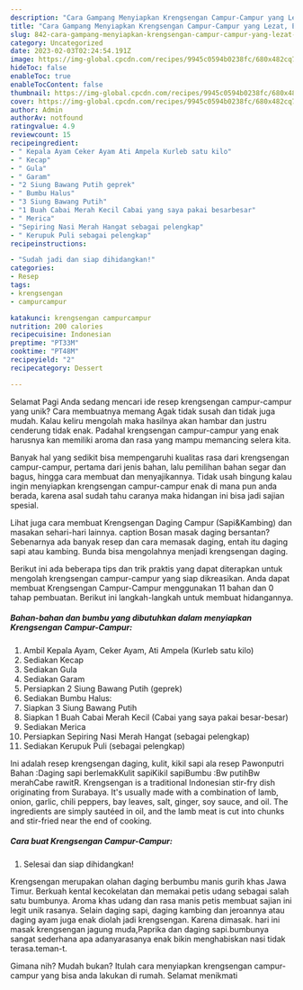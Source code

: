 ```yaml
---
description: "Cara Gampang Menyiapkan Krengsengan Campur-Campur yang Lezat, Enak"
title: "Cara Gampang Menyiapkan Krengsengan Campur-Campur yang Lezat, Enak"
slug: 842-cara-gampang-menyiapkan-krengsengan-campur-campur-yang-lezat-enak
category: Uncategorized
date: 2023-02-03T02:24:54.191Z
image: https://img-global.cpcdn.com/recipes/9945c0594b0238fc/680x482cq70/krengsengan-campur-campur-foto-resep-utama.jpg
hideToc: false
enableToc: true
enableTocContent: false
thumbnail: https://img-global.cpcdn.com/recipes/9945c0594b0238fc/680x482cq70/krengsengan-campur-campur-foto-resep-utama.jpg
cover: https://img-global.cpcdn.com/recipes/9945c0594b0238fc/680x482cq70/krengsengan-campur-campur-foto-resep-utama.jpg
author: Admin
authorAv: notfound
ratingvalue: 4.9
reviewcount: 15
recipeingredient:
- " Kepala Ayam Ceker Ayam Ati Ampela Kurleb satu kilo"
- " Kecap"
- " Gula"
- " Garam"
- "2 Siung Bawang Putih geprek"
- " Bumbu Halus"
- "3 Siung Bawang Putih"
- "1 Buah Cabai Merah Kecil Cabai yang saya pakai besarbesar"
- " Merica"
- "Sepiring Nasi Merah Hangat sebagai pelengkap"
- " Kerupuk Puli sebagai pelengkap"
recipeinstructions:

- "Sudah jadi dan siap dihidangkan!"
categories:
- Resep
tags:
- krengsengan
- campurcampur

katakunci: krengsengan campurcampur 
nutrition: 200 calories
recipecuisine: Indonesian
preptime: "PT33M"
cooktime: "PT48M"
recipeyield: "2"
recipecategory: Dessert

---
```



Selamat Pagi Anda sedang mencari ide resep krengsengan campur-campur yang unik? Cara membuatnya memang Agak tidak susah dan tidak juga mudah. Kalau keliru mengolah maka hasilnya akan hambar dan justru cenderung tidak enak. Padahal krengsengan campur-campur yang enak harusnya kan memiliki aroma dan rasa yang mampu memancing selera kita.


Banyak hal yang sedikit bisa mempengaruhi kualitas rasa dari krengsengan campur-campur, pertama dari jenis bahan, lalu pemilihan bahan segar dan bagus, hingga cara membuat dan menyajikannya. Tidak usah bingung kalau ingin menyiapkan krengsengan campur-campur enak di mana pun anda berada, karena asal sudah tahu caranya maka hidangan ini bisa jadi sajian spesial.

Lihat juga cara membuat Krengsengan Daging Campur (Sapi&amp;Kambing) dan masakan sehari-hari lainnya. caption Bosan masak daging bersantan? Sebenarnya ada banyak resep dan cara memasak daging, entah itu daging sapi atau kambing. Bunda bisa mengolahnya menjadi krengsengan daging.


Berikut ini ada beberapa tips dan trik praktis yang dapat diterapkan untuk mengolah krengsengan campur-campur yang siap dikreasikan. Anda dapat membuat Krengsengan Campur-Campur menggunakan 11 bahan dan 0 tahap pembuatan. Berikut ini langkah-langkah untuk membuat hidangannya.

<!--inarticleads1-->

##### Bahan-bahan dan bumbu yang dibutuhkan dalam menyiapkan Krengsengan Campur-Campur:

1. Ambil  Kepala Ayam, Ceker Ayam, Ati Ampela (Kurleb satu kilo)
1. Sediakan  Kecap
1. Sediakan  Gula
1. Sediakan  Garam
1. Persiapkan 2 Siung Bawang Putih (geprek)
1. Sediakan  Bumbu Halus:
1. Siapkan 3 Siung Bawang Putih
1. Siapkan 1 Buah Cabai Merah Kecil (Cabai yang saya pakai besar-besar)
1. Sediakan  Merica
1. Persiapkan Sepiring Nasi Merah Hangat (sebagai pelengkap)
1. Sediakan  Kerupuk Puli (sebagai pelengkap)


Ini adalah resep krengsengan daging, kulit, kikil sapi ala resep Pawonputri Bahan :Daging sapi berlemakKulit sapiKikil sapiBumbu :Bw putihBw merahCabe rawitR. Krengsengan is a traditional Indonesian stir-fry dish originating from Surabaya. It&#39;s usually made with a combination of lamb, onion, garlic, chili peppers, bay leaves, salt, ginger, soy sauce, and oil. The ingredients are simply sautéed in oil, and the lamb meat is cut into chunks and stir-fried near the end of cooking. 

<!--inarticleads2-->

##### Cara buat Krengsengan Campur-Campur:


1. Selesai dan siap dihidangkan!

Krengsengan merupakan olahan daging berbumbu manis gurih khas Jawa Timur. Berkuah kental kecokelatan dan memakai petis udang sebagai salah satu bumbunya. Aroma khas udang dan rasa manis petis membuat sajian ini legit unik rasanya. Selain daging sapi, daging kambing dan jeroannya atau daging ayam juga enak diolah jadi krengsengan. Karena dimasak. hari ini masak krengsengan jagung muda,Paprika dan daging sapi.bumbunya sangat sederhana apa adanyarasanya enak bikin menghabiskan nasi tidak terasa.teman-t. 

Gimana nih? Mudah bukan? Itulah cara menyiapkan krengsengan campur-campur yang bisa anda lakukan di rumah. Selamat menikmati
